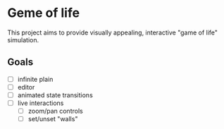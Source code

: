 # Geme of life

This project aims to provide visually appealing, interactive "game of life" simulation.

## Goals

- [ ] infinite plain
- [ ] editor
- [ ] animated state transitions
- [ ] live interactions
  - [ ] zoom/pan controls
  - [ ] set/unset "walls"

